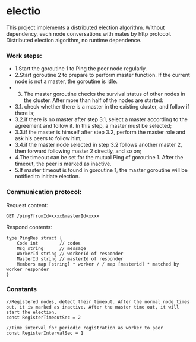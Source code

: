 # electio

This project implements a distributed election algorithm.
Without dependency, each node conversations with mates by http protocol.
Distributed election algorithm, no runtime dependence.

### Work steps:

- 1.Start the goroutine 1 to Ping the peer node regularly.
- 2.Start goroutine 2 to prepare to perform master function. If the current node is not a master, the goroutine is idle.
- 3. The master goroutine checks the survival status of other nodes in the cluster. After more than half of the nodes are started:
- 3.1. check whether there is a master in the existing cluster, and follow if there is;
- 3.2.if there is no master after step 3.1, select a master according to the agreement and follow it. In this step, a master must be selected;
- 3.3.if the master is himself after step 3.2, perform the master role and ask his peers to follow him;
- 3.4.if the master node selected in step 3.2 follows another master 2, then forward following master 2 directly, and so on;
- 4.The timeout can be set for the mutual Ping of goroutine 1. After the timeout, the peer is marked as inactive.
- 5.If master timeout is found in goroutine 1, the master goroutine will be notified to initiate election.


### Communication protocol:

Request content:
```
GET /ping?fromId=xxxx&masterId=xxxx
```

Respond contents:
```
type PingRes struct {
    Code int        // codes
    Msg string      // message
    WorkerId string // workerId of responder
    MasterId string // masterId of responder
    Members map [string] * worker / / map [masterid] * matched by worker responder
}

```


### Constants

```
//Registered nodes, detect their timeout. After the normal node times out, it is marked as inactive. After the master time out, it will start the election.
const RegisterTimeoutSec = 2

//Time interval for periodic registration as worker to peer
const RegisterIntervalSec = 1
```